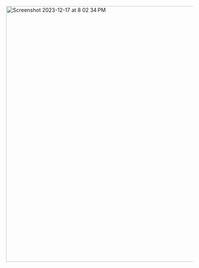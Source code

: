 <img width="690" alt="Screenshot 2023-12-17 at 8 02 34 PM" src="https://github.com/PAJK87/cs623-project/assets/64671049/1e513f0b-db89-4585-baf6-2724458608e8">
